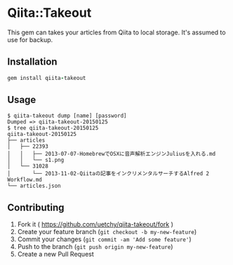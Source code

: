 # Qiita::Takeout

This gem can takes your articles from Qiita to local storage.
It's assumed to use for backup.

## Installation

```ruby
gem install qiita-takeout
```

## Usage

```console
$ qiita-takeout dump [name] [password]
Dumped => qiita-takeout-20150125
$ tree qiita-takeout-20150125
qiita-takeout-20150125
├── articles
│   ├── 22393
│   │   ├── 2013-07-07-HomebrewでOSXに音声解析エンジンJuliusを入れる.md
│   │   └── s1.png
│   └── 31028
│       └── 2013-11-02-Qiitaの記事をインクリメンタルサーチするAlfred 2 Workflow.md
└── articles.json
```

## Contributing

1. Fork it ( https://github.com/uetchy/qiita-takeout/fork )
2. Create your feature branch (`git checkout -b my-new-feature`)
3. Commit your changes (`git commit -am 'Add some feature'`)
4. Push to the branch (`git push origin my-new-feature`)
5. Create a new Pull Request
